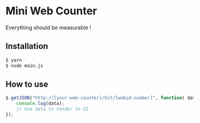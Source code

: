 # Mini Web Counter

Everything should be measurable !

## Installation

```bash
$ yarn
$ node main.js
```

## How to use

```js
$.getJSON("http://[your-web-counter]/hit/[webid-number]", function( data ) {
	console.log(data);
	// Use data to render to UI
});
```

